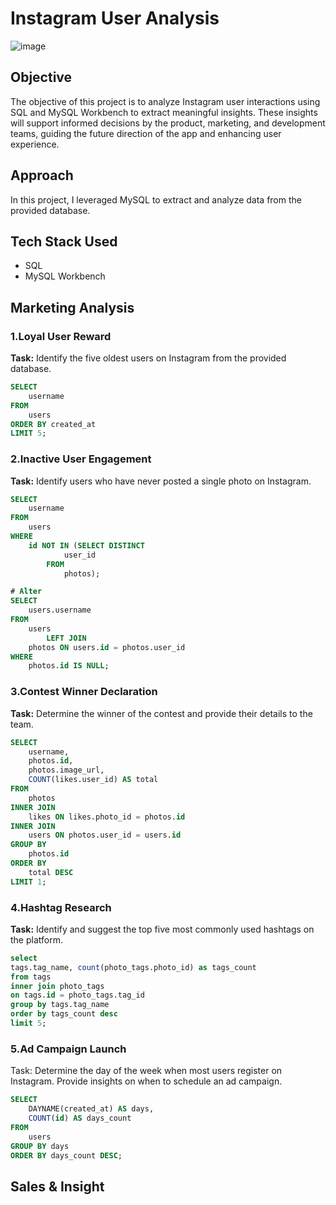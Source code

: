 # Instagram User Analysis 
![image](https://github.com/user-attachments/assets/9e38f31e-ecf9-434e-81d1-ba2f256f6764)

## Objective 
The objective of this project is to analyze Instagram user interactions using SQL and MySQL Workbench to extract meaningful insights. These insights will support informed decisions by the product, marketing, and development teams, guiding the future direction of the app and enhancing user experience.
## Approach
In this project, I leveraged MySQL to extract and analyze data from the provided database. 

## Tech Stack Used
- SQL
- MySQL Workbench

## Marketing Analysis
###  1.Loyal User Reward
**Task:** Identify the five oldest users on Instagram from the provided database.
```sql
SELECT 
    username
FROM
    users
ORDER BY created_at
LIMIT 5;
```

### 2.Inactive User Engagement
**Task:** Identify users who have never posted a single photo on Instagram.

```sql
SELECT 
    username
FROM
    users
WHERE
    id NOT IN (SELECT DISTINCT
            user_id
        FROM
            photos);

# Alter
SELECT 
    users.username
FROM
    users
        LEFT JOIN
    photos ON users.id = photos.user_id
WHERE
    photos.id IS NULL;
```

### 3.Contest Winner Declaration
**Task:** Determine the winner of the contest and provide their details to the team.

```sql
SELECT 
    username, 
    photos.id,
    photos.image_url,
    COUNT(likes.user_id) AS total
FROM 
    photos
INNER JOIN 
    likes ON likes.photo_id = photos.id
INNER JOIN 
    users ON photos.user_id = users.id
GROUP BY 
    photos.id
ORDER BY 
    total DESC
LIMIT 1;
```
### 4.Hashtag Research
**Task:** Identify and suggest the top five most commonly used hashtags on the platform.
```sql
select
tags.tag_name, count(photo_tags.photo_id) as tags_count 
from tags
inner join photo_tags
on tags.id = photo_tags.tag_id
group by tags.tag_name
order by tags_count desc
limit 5;
```
### 5.Ad Campaign Launch
Task: Determine the day of the week when most users register on Instagram. Provide insights on when to schedule an ad campaign.

```sql
SELECT 
    DAYNAME(created_at) AS days,
    COUNT(id) AS days_count
FROM
    users
GROUP BY days
ORDER BY days_count DESC;
```

## Sales & Insight
